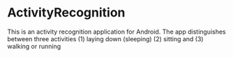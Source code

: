 # ActivityRecognition
This is an activity recognition application for Android. The app distinguishes between three activities (1) laying down (sleeping) (2) sitting and (3) walking or running
